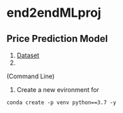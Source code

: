 # end2endMLproj
## Price Prediction Model

1. [Dataset](https://scikit-learn.org/0.15/modules/generated/sklearn.datasets.load_boston.html)
2. 


(Command Line)
1. Create a new evironment for 

```
conda create -p venv python==3.7 -y
```